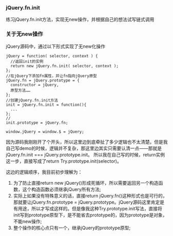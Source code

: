 ### jQuery.fn.init
练习jQuery.fn.init方法，实现无new操作，并根据自己的想法试写链式调用

### 关于无new操作
jQuery源码中，通过以下形式实现了无new化操作

```
jQuery = function( selector, context ) {
  //返回init的实例
  return new jQuery.fn.init( selector, context );
};
//在jQuery下添加fn属性，并让fn指向jQuery原型
jQuery.fn = jQuery.prototype = {
  constructor = jQuery,
  原型方法……
};
//创建jQuery.fn.init方法
init = jQuery.fn.init = function(){
  ...
};
//
init.prototype = jQuery.fn;

window.jQuery = window.$ = jQuery;
```
因为源码我刚刚开了个开头，所以这里边到底牵扯了多少逻辑也不太清楚。但是我自己写demo的时候，逻辑并不复杂，那这里边其实只需要认清一点——那就是jQuery.fn.init === jQuery.prototype.init。
所以我在自己写的时候，return实例这一步，直接写成了return Try.prototype.init(selector)。

这边的逻辑顺序，我目前初步理解为：
  1. 为了防止直接return new jQuery()形成死循环，所以需要返回另一个构造函数，这个构造函数必须继承jQuery所有方法;
  2. 实际上如果没有特殊意义的话，直接return jQuery.fn()这种形式也是可行的，那就要让jQuery.fn.prototype = jQuery.prototype。jQuery源码这里肯定是有用途，所以才写成这样的。但是像我这种Try.prototype.init写法，直接将init写到prototype原型下，是不能省去prototype的，因为prototype是对象，不能new操作;
  3. 整个操作的核心点只有一个，继承jQuery的prototype原型;
